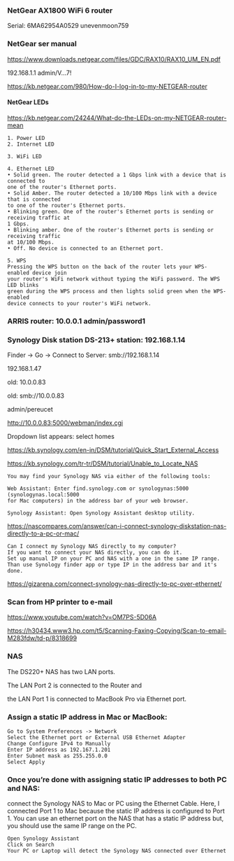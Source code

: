 ### NetGear AX1800 WiFi 6 router 
Serial: 6MA62954A0529 unevenmoon759

###  NetGear ser manual
 
https://www.downloads.netgear.com/files/GDC/RAX10/RAX10_UM_EN.pdf

192.168.1.1 admin/V...7!

https://kb.netgear.com/980/How-do-I-log-in-to-my-NETGEAR-router

#### NetGear LEDs
https://kb.netgear.com/24244/What-do-the-LEDs-on-my-NETGEAR-router-mean
```
1. Power LED
2. Internet LED

3. WiFi LED

4. Ethernet LED
• Solid green. The router detected a 1 Gbps link with a device that is connected to
one of the router's Ethernet ports.
• Solid Amber. The router detected a 10/100 Mbps link with a device that is connected
to one of the router's Ethernet ports.
• Blinking green. One of the router's Ethernet ports is sending or receiving traffic at
1 Gbps.
• Blinking amber. One of the router's Ethernet ports is sending or receiving traffic
at 10/100 Mbps.
• Off. No device is connected to an Ethernet port.

5. WPS
Pressing the WPS button on the back of the router lets your WPS-enabled device join
your router's WiFi network without typing the WiFi password. The WPS LED blinks
green during the WPS process and then lights solid green when the WPS-enabled
device connects to your router's WiFi network.

```

### ARRIS router: 10.0.0.1  admin/password1

### Synology Disk station DS-213+ station: 192.168.1.14

Finder -> Go -> Connect to Server:  smb://192.168.1.14

192.168.1.47

old: 10.0.0.83



old: smb://10.0.0.83 

admin/pereucet

http://10.0.0.83:5000/webman/index.cgi 

Dropdown list appears: select homes

https://kb.synology.com/en-in/DSM/tutorial/Quick_Start_External_Access

https://kb.synology.com/tr-tr/DSM/tutorial/Unable_to_Locate_NAS
```
You may find your Synology NAS via either of the following tools:

Web Assistant: Enter find.synology.com or synologynas:5000 (synologynas.local:5000 
for Mac computers) in the address bar of your web browser.

Synology Assistant: Open Synology Assistant desktop utility.  
```

https://nascompares.com/answer/can-i-connect-synology-diskstation-nas-directly-to-a-pc-or-mac/
```
Can I connect my Synology NAS directly to my computer?
If you want to connect your NAS directly, you can do it. 
Set up manual IP on your PC and NAS with a one in the same IP range. 
Than use Synology finder app or type IP in the address bar and it's done.
```

https://gizarena.com/connect-synology-nas-directly-to-pc-over-ethernet/

### Scan from HP printer to e-mail

https://www.youtube.com/watch?v=OM7PS-5D06A

https://h30434.www3.hp.com/t5/Scanning-Faxing-Copying/Scan-to-email-M283fdw/td-p/8318699



### NAS
 The DS220+ NAS has two LAN ports. 
 
 The LAN Port 2 is connected to the Router and
 
 the LAN Port 1 is connected to MacBook Pro via Ethernet port.

### Assign a static IP address in Mac or MacBook:
```
Go to System Preferences -> Network
Select the Ethernet port or External USB Ethernet Adapter
Change Configure IPv4 to Manually
Enter IP address as 192.167.1.201
Enter Subnet mask as 255.255.0.0
Select Apply
```

### Once you’re done with assigning static IP addresses to both PC and NAS: 

connect the Synology NAS to Mac or PC using the Ethernet Cable. Here, I connected Port 1 to Mac because the static IP address is configured to Port 1. You can use an ethernet port on the NAS that has a static IP address but, you should use the same IP range on the PC.
```
Open Synology Assistant
Click on Search
Your PC or Laptop will detect the Synology NAS connected over Ethernet
```
